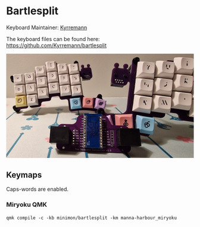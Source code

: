 # Bartlesplit

Keyboard Maintainer: [Kyrremann](https://github.com/Kyrremann)

The keyboard files can be found here: https://github.com/Kyrremann/bartlesplit

![Bartlesplit with the hub in the 3x6 setup](https://github.com/Kyrremann/bartlesplit/raw/main/images/v1-pcb-1.png)

## Keymaps

Caps-words are enabled.

### Miryoku QMK

    qmk compile -c -kb minimon/bartlesplit -km manna-harbour_miryoku
